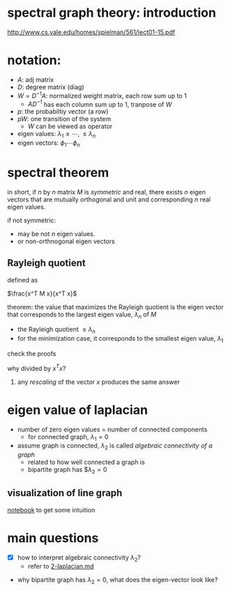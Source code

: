 # spectral graph theory: introduction

http://www.cs.yale.edu/homes/spielman/561/lect01-15.pdf

# notation:

- $`A`$: adj matrix
- $`D`$: degree matrix (diag)
- $`W = D^{-1} A`$: normalized weight matrix, each row sum up to 1
  - $`A D^{-1}`$ has each column sum up to 1, tranpose of $`W`$
- $`p`$: the probabiltiy vector (a row)
- $`p W`$: one transition of the system
  - $`W`$ can be viewed as operator
- eigen values: $`\lambda_1 \le \cdots, \le \lambda_n`$
- eigen vectors: $`\phi_1  \cdots \phi_n`$

# spectral theorem

in short, if $`n`$ by $`n`$ matrix $`M`$ is *symmetric* and real, there exists $`n`$ eigen vectors that are mutually orthogonal and unit and corresponding $`n`$ real eigen values.

if not symmetric:

- may be not $`n`$ eigen values.
- or non-orthnogonal eigen vectors

## Rayleigh quotient

defined as

$`\frac{x^T M x}{x^T x}`$

theorem: the value that maximizes the Rayleigh quotient is the eigen vector that corresponds to the largest eigen value, $`\lambda_n`$ of $`M`$

- the Rayleigh quotient $`\le \lambda_n`$
- for the minimization case, it corresponds to the smallest eigen value, $`\lambda_1`$

check the proofs

why divided by $`x^T x`$? 

1. any *rescaling* of the vector $`x`$ produces the same answer


# eigen value of laplacian

- number of zero eigen values = number of connected components
  - for connected graph, $`\lambda_1=0`$ 
- assume graph is connected, $`\lambda_2`$ is called *algebraic connectivity of a graph*
  - related to how well connected a graph is
  - bipartite graph has $$`\lambda_2 = 0`$

## visualization of line graph

[notebook](data/line-spectral.ipynb) to get some intuition

# main questions

- [X] how to interpret algebraic connectivity $`\lambda_2`$? 
  - refer to [2-laplacian.md](2-laplacian.md)
- why bipartite graph has $`\lambda_2=0`$, what does the eigen-vector look like?

